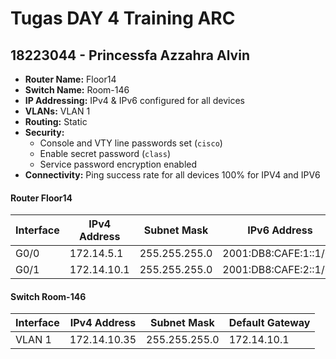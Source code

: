 # Tugas DAY 4 Training ARC
## 18223044 - Princessfa Azzahra Alvin

- **Router Name:** Floor14
- **Switch Name:** Room-146
- **IP Addressing:** IPv4 & IPv6 configured for all devices
- **VLANs:** VLAN 1 
- **Routing:** Static 
- **Security:**
  - Console and VTY line passwords set (`cisco`)
  - Enable secret password (`class`)
  - Service password encryption enabled
- **Connectivity:** Ping success rate for all devices 100% for IPV4 and IPV6

#### **Router Floor14**
| Interface | IPv4 Address | Subnet Mask | IPv6 Address |
|-----------|--------------|-------------|-------------|
| G0/0 | 172.14.5.1 | 255.255.255.0 | 2001:DB8:CAFE:1::1/64 |
| G0/1 | 172.14.10.1 | 255.255.255.0 | 2001:DB8:CAFE:2::1/64 |

#### **Switch Room-146**
| Interface | IPv4 Address | Subnet Mask | Default Gateway |
|-----------|--------------|-------------|-------------|
| VLAN 1 | 172.14.10.35 | 255.255.255.0 | 172.14.10.1 |
